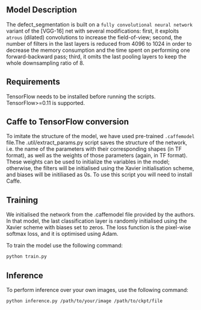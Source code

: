 ## Model Description

The defect_segmentation is built on a `fully convolutional neural network` variant of the [VGG-16] net with several modifications: first, it exploits `atrous` (dilated) convolutions to increase the field-of-view; second, the number of filters in the last layers is reduced from 4096 to 1024 in order to decrease the memory consumption and the time spent on performing one forward-backward pass; third, it omits the last pooling layers to keep the whole downsampling ratio of 8.
## Requirements

TensorFlow needs to be installed before running the scripts. TensorFlow>=0.11 is supported.
## Caffe to TensorFlow conversion

To imitate the structure of the model, we have used pre-trained `.caffemodel` file.The .util/extract_params.py script saves the structure of the network, i.e. the name of the parameters with their corresponding shapes (in TF format), as well as the weights of those parameters (again, in TF format). These weights can be used to initialize the variables in the model; otherwise, the filters will be initialised using the Xavier initialisation scheme, and biases will be initiliased as 0s. To use this script you will need to install Caffe.
## Training

We initialised the network from the .caffemodel file provided by the authors. In that model, the last classification layer is randomly initialised using the Xavier scheme with biases set to zeros. The loss function is the pixel-wise softmax loss, and it is optimised using Adam. 

To train the model use the following command:
```bash
python train.py
```
## Inference
To perform inference over your own images, use the following command:
```bash
python inference.py /path/to/your/image /path/to/ckpt/file
```
